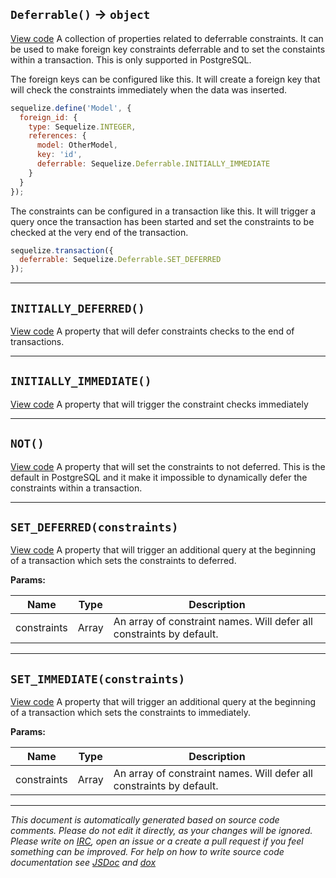 <a name="deferrable"></a>
## `Deferrable()` -> `object`
[View code](https://github.com/sequelize/sequelize/blob/cab2dbf5e2c0ca8e71430aceae1953d612a34dd2/lib/deferrable.js#L39)
A collection of properties related to deferrable constraints. It can be used to
make foreign key constraints deferrable and to set the constaints within a
transaction. This is only supported in PostgreSQL.

The foreign keys can be configured like this. It will create a foreign key
that will check the constraints immediately when the data was inserted.

```js
sequelize.define('Model', {
  foreign_id: {
    type: Sequelize.INTEGER,
    references: {
      model: OtherModel,
      key: 'id',
      deferrable: Sequelize.Deferrable.INITIALLY_IMMEDIATE
    }
  }
});
```

The constraints can be configured in a transaction like this. It will
trigger a query once the transaction has been started and set the constraints
to be checked at the very end of the transaction.

```js
sequelize.transaction({
  deferrable: Sequelize.Deferrable.SET_DEFERRED
});
```


***

<a name="initially_deferred"></a>
## `INITIALLY_DEFERRED()`
[View code](https://github.com/sequelize/sequelize/blob/cab2dbf5e2c0ca8e71430aceae1953d612a34dd2/lib/deferrable.js#L59)
A property that will defer constraints checks to the end of transactions.


***

<a name="initially_immediate"></a>
## `INITIALLY_IMMEDIATE()`
[View code](https://github.com/sequelize/sequelize/blob/cab2dbf5e2c0ca8e71430aceae1953d612a34dd2/lib/deferrable.js#L76)
A property that will trigger the constraint checks immediately


***

<a name="not"></a>
## `NOT()`
[View code](https://github.com/sequelize/sequelize/blob/cab2dbf5e2c0ca8e71430aceae1953d612a34dd2/lib/deferrable.js#L95)
A property that will set the constraints to not deferred. This is
the default in PostgreSQL and it make it impossible to dynamically
defer the constraints within a transaction.


***

<a name="set_deferred"></a>
## `SET_DEFERRED(constraints)`
[View code](https://github.com/sequelize/sequelize/blob/cab2dbf5e2c0ca8e71430aceae1953d612a34dd2/lib/deferrable.js#L114)
A property that will trigger an additional query at the beginning of a
transaction which sets the constraints to deferred.


**Params:**

| Name | Type | Description |
| ---- | ---- | ----------- |
| constraints | Array | An array of constraint names. Will defer all constraints by default. |


***

<a name="set_immediate"></a>
## `SET_IMMEDIATE(constraints)`
[View code](https://github.com/sequelize/sequelize/blob/cab2dbf5e2c0ca8e71430aceae1953d612a34dd2/lib/deferrable.js#L135)
A property that will trigger an additional query at the beginning of a
transaction which sets the constraints to immediately.


**Params:**

| Name | Type | Description |
| ---- | ---- | ----------- |
| constraints | Array | An array of constraint names. Will defer all constraints by default. |


***

_This document is automatically generated based on source code comments. Please do not edit it directly, as your changes will be ignored. Please write on <a href="irc://irc.freenode.net/#sequelizejs">IRC</a>, open an issue or a create a pull request if you feel something can be improved. For help on how to write source code documentation see [JSDoc](http://usejsdoc.org) and [dox](https://github.com/tj/dox)_